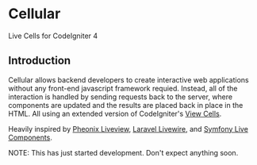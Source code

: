 # Cellular

Live Cells for CodeIgniter 4

## Introduction

Cellular allows backend developers to create interactive web applications without any front-end javascript framework requied. Instead, all of the interaction is handled by sending requests back to the server, where components are updated and the results are placed back in place in the HTML. All using an extended version of CodeIgniter's [View Cells](http://codeigniter.com/user_guide/outgoing/view_cells.html).

Heavily inspired by [Pheonix Liveview](https://github.com/phoenixframework/phoenix_live_view), [Laravel Livewire](https://laravel-livewire.com/), and [Symfony Live Components](https://symfony.com/bundles/ux-live-component/current/index.html).

NOTE: This has just started development. Don't expect anything soon.
